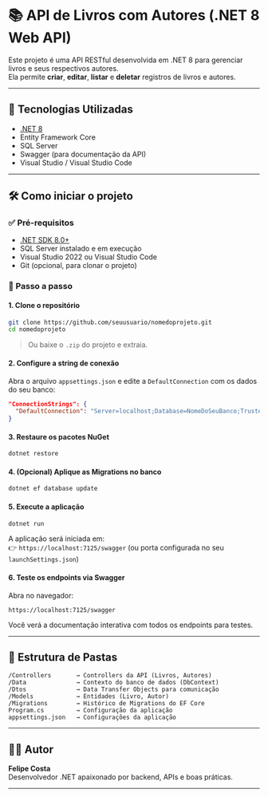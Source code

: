 ﻿
# 📚 API de Livros com Autores (.NET 8 Web API)

Este projeto é uma API RESTful desenvolvida em .NET 8 para gerenciar livros e seus respectivos autores.  
Ela permite **criar**, **editar**, **listar** e **deletar** registros de livros e autores.

---

## 🚀 Tecnologias Utilizadas

- [.NET 8](https://dotnet.microsoft.com/en-us/download/dotnet/8.0)
- Entity Framework Core
- SQL Server
- Swagger (para documentação da API)
- Visual Studio / Visual Studio Code

---

## 🛠️ Como iniciar o projeto

### ✅ Pré-requisitos

- [.NET SDK 8.0+](https://dotnet.microsoft.com/en-us/download/dotnet/8.0)
- SQL Server instalado e em execução
- Visual Studio 2022 ou Visual Studio Code
- Git (opcional, para clonar o projeto)

### 🧰 Passo a passo

#### 1. Clone o repositório

```bash
git clone https://github.com/seuusuario/nomedoprojeto.git
cd nomedoprojeto
```

> Ou baixe o `.zip` do projeto e extraia.

#### 2. Configure a string de conexão

Abra o arquivo `appsettings.json` e edite a `DefaultConnection` com os dados do seu banco:

```json
"ConnectionStrings": {
  "DefaultConnection": "Server=localhost;Database=NomeDoSeuBanco;Trusted_Connection=True;TrustServerCertificate=True;"
}
```

#### 3. Restaure os pacotes NuGet

```bash
dotnet restore
```

#### 4. (Opcional) Aplique as Migrations no banco

```bash
dotnet ef database update
```

#### 5. Execute a aplicação

```bash
dotnet run
```

A aplicação será iniciada em:  
👉 `https://localhost:7125/swagger` (ou porta configurada no seu `launchSettings.json`)

#### 6. Teste os endpoints via Swagger

Abra no navegador:

```
https://localhost:7125/swagger
```

Você verá a documentação interativa com todos os endpoints para testes.

---

## 📂 Estrutura de Pastas

```
/Controllers       → Controllers da API (Livros, Autores)
/Data              → Contexto do banco de dados (DbContext)
/Dtos              → Data Transfer Objects para comunicação
/Models            → Entidades (Livro, Autor)
/Migrations        → Histórico de Migrations do EF Core
Program.cs         → Configuração da aplicação
appsettings.json   → Configurações da aplicação
```

---

## 🧑‍💻 Autor

**Felipe Costa**  
Desenvolvedor .NET apaixonado por backend, APIs e boas práticas.

---


